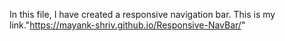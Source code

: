 In this file, I have created a responsive navigation bar.
This is my link."https://mayank-shriv.github.io/Responsive-NavBar/"
